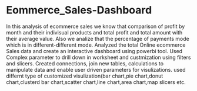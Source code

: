 # Eommerce_Sales-Dashboard
In this analysis of ecommerce sales we know that comparison of profit by month and their indivisual products and
total profit and total amount with their average value.
Also we analize that the percentage of payments mode which is in different-different mode.
Analyzed the total Online ecommerce Sales data and create an interactive dashboard using powerbi tool.
Used Complex parameter to drill down in worksheet and custmization using filters and slicers.
Created connections, join new tables, calculations to manipulate data and enable user driven parameters 
for visulizations.
used differnt type of customized visulization(bar chart,pie chart,donut chart,clusterd bar chart,scatter
chart,line chart,area chart,map slicers etc.
